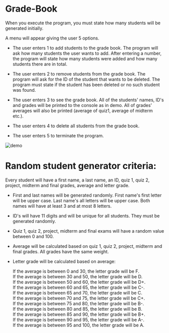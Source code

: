 # Grade-Book
When you execute the program, you must state how many students will be generated initially.

A menu will appear giving the user 5 options.

- The user enters 1 to add students to the grade book.
  The program will ask how many students the user wants to add.
  After entering a number, the program will state how many students were added and how many students there are in total.

- The user enters 2 to remove students from the grade book.
  The program will ask for the ID of the student that wants to be deleted.
  The program must state if the student has been deleted or no such student was   found.

- The user enters 3 to see the grade book.
  All of the students' names, ID's and grades will be printed to the console as in demo.
  All of grades' averages will also be printed (average of quiz1, average of midterm etc.).
    
- The user enters 4 to delete all students from the grade book.
    
- The user enters 5 to terminate the program.

<img src="https://github.com/alimhmdghanem/Grade-Book/blob/master/grade-book-demo.PNG?raw=true" alt="demo">

# Random student generator criteria:

Every student will have a first name, a last name, an ID, quiz 1, quiz 2, project, midterm and final grades, average and letter grade.

- First and last names will be generated randomly. First name's first letter will be upper case. Last name's all letters will be upper       case. Both names will have at least 3 and at most 8 letters.

- ID's will have 11 digits and will be unique for all students. They must be generated randomly.

- Quiz 1, quiz 2, project, midterm and final exams will have a random value between 0 and 100.

- Average will be calculated based on quiz 1, quiz 2, project, midterm and final grades. All grades have the same weight.

- Letter grade will be calculated based on average:
   
   If the average is between 0 and 30, the letter grade will be F.  
   If the average is between 30 and 50, the letter grade will be D.  
   If the average is between 50 and 60, the letter grade will be D+.  
   If the average is between 60 and 65, the letter grade will be C-.   
   If the average is between 65 and 70, the letter grade will be C.   
   If the average is between 70 and 75, the letter grade will be C+.   
   If the average is between 75 and 80, the letter grade will be B-.   
   If the average is between 80 and 85, the letter grade will be B.   
   If the average is between 85 and 90, the letter grade will be B+.   
   If the average is between 90 and 95, the letter grade will be A-.   
   If the average is between 95 and 100, the letter grade will be A.  

